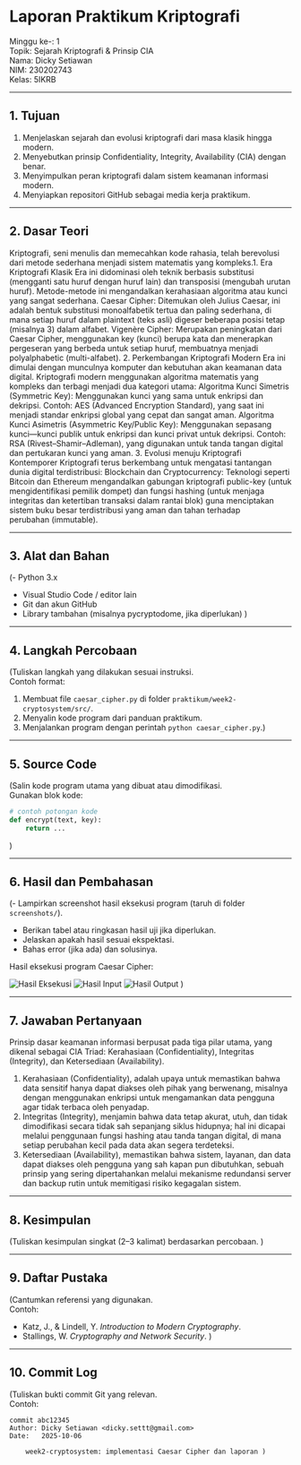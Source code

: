 # Laporan Praktikum Kriptografi
Minggu ke-: 1  
Topik: Sejarah Kriptografi & Prinsip CIA  
Nama: Dicky Setiawan  
NIM: 230202743  
Kelas: 5IKRB  

---

## 1. Tujuan
1. Menjelaskan sejarah dan evolusi kriptografi dari masa klasik hingga modern.
2. Menyebutkan prinsip Confidentiality, Integrity, Availability (CIA) dengan benar.
3. Menyimpulkan peran kriptografi dalam sistem keamanan informasi modern.
4. Menyiapkan repositori GitHub sebagai media kerja praktikum.

---

## 2. Dasar Teori
Kriptografi, seni menulis dan memecahkan kode rahasia, telah berevolusi dari metode sederhana menjadi sistem matematis yang kompleks.
​1. Era Kriptografi Klasik
    ​Era ini didominasi oleh teknik berbasis substitusi (mengganti satu huruf dengan huruf lain) dan transposisi (mengubah urutan huruf). Metode-metode ini mengandalkan kerahasiaan algoritma atau kunci yang sangat sederhana.
    ​Caesar Cipher: Ditemukan oleh Julius Caesar, ini adalah bentuk substitusi monoalfabetik tertua dan paling sederhana, di mana setiap huruf dalam plaintext (teks asli) digeser beberapa posisi tetap (misalnya 3) dalam alfabet.
    ​Vigenère Cipher: Merupakan peningkatan dari Caesar Cipher, menggunakan key (kunci) berupa kata dan menerapkan pergeseran yang berbeda untuk setiap huruf, membuatnya menjadi polyalphabetic (multi-alfabet).
​2. Perkembangan Kriptografi Modern
    ​Era ini dimulai dengan munculnya komputer dan kebutuhan akan keamanan data digital. Kriptografi modern menggunakan algoritma matematis yang kompleks dan terbagi menjadi dua kategori utama:
    ​Algoritma Kunci Simetris (Symmetric Key): Menggunakan kunci yang sama untuk enkripsi dan dekripsi. Contoh: AES (Advanced Encryption Standard), yang saat ini menjadi standar enkripsi global yang cepat dan sangat aman.
    ​Algoritma Kunci Asimetris (Asymmetric Key/Public Key): Menggunakan sepasang kunci—kunci publik untuk enkripsi dan kunci privat untuk dekripsi. Contoh: RSA (Rivest–Shamir–Adleman), yang digunakan untuk tanda tangan digital dan pertukaran kunci yang aman.
​3. Evolusi menuju Kriptografi Kontemporer
    ​Kriptografi terus berkembang untuk mengatasi tantangan dunia digital terdistribusi:
    ​Blockchain dan Cryptocurrency: Teknologi seperti Bitcoin dan Ethereum mengandalkan gabungan kriptografi public-key (untuk mengidentifikasi pemilik dompet) dan fungsi hashing (untuk menjaga integritas dan ketertiban transaksi dalam rantai blok) guna menciptakan sistem buku besar terdistribusi yang aman dan tahan terhadap perubahan (immutable).

---

## 3. Alat dan Bahan
(- Python 3.x  
- Visual Studio Code / editor lain  
- Git dan akun GitHub  
- Library tambahan (misalnya pycryptodome, jika diperlukan)  )

---

## 4. Langkah Percobaan
(Tuliskan langkah yang dilakukan sesuai instruksi.  
Contoh format:
1. Membuat file `caesar_cipher.py` di folder `praktikum/week2-cryptosystem/src/`.
2. Menyalin kode program dari panduan praktikum.
3. Menjalankan program dengan perintah `python caesar_cipher.py`.)

---

## 5. Source Code
(Salin kode program utama yang dibuat atau dimodifikasi.  
Gunakan blok kode:

```python
# contoh potongan kode
def encrypt(text, key):
    return ...
```
)

---

## 6. Hasil dan Pembahasan
(- Lampirkan screenshot hasil eksekusi program (taruh di folder `screenshots/`).  
- Berikan tabel atau ringkasan hasil uji jika diperlukan.  
- Jelaskan apakah hasil sesuai ekspektasi.  
- Bahas error (jika ada) dan solusinya. 

Hasil eksekusi program Caesar Cipher:

![Hasil Eksekusi](screenshots/output.png)
![Hasil Input](screenshots/input.png)
![Hasil Output](screenshots/output.png)
)

---

## 7. Jawaban Pertanyaan
Prinsip dasar keamanan informasi berpusat pada tiga pilar utama, yang dikenal sebagai CIA Triad: Kerahasiaan (Confidentiality), Integritas (Integrity), dan Ketersediaan (Availability). 
1. Kerahasiaan (Confidentiality), adalah upaya untuk memastikan bahwa data sensitif hanya dapat diakses oleh pihak yang berwenang, misalnya dengan menggunakan enkripsi untuk mengamankan data pengguna agar tidak terbaca oleh penyadap. 
2. Integritas (Integrity), menjamin bahwa data tetap akurat, utuh, dan tidak dimodifikasi secara tidak sah sepanjang siklus hidupnya; hal ini dicapai melalui penggunaan fungsi hashing atau tanda tangan digital, di mana setiap perubahan kecil pada data akan segera terdeteksi.
3. Ketersediaan (Availability), memastikan bahwa sistem, layanan, dan data dapat diakses oleh pengguna yang sah kapan pun dibutuhkan, sebuah prinsip yang sering dipertahankan melalui mekanisme redundansi server dan backup rutin untuk memitigasi risiko kegagalan sistem.
---

## 8. Kesimpulan
(Tuliskan kesimpulan singkat (2–3 kalimat) berdasarkan percobaan.  )

---

## 9. Daftar Pustaka
(Cantumkan referensi yang digunakan.  
Contoh:  
- Katz, J., & Lindell, Y. *Introduction to Modern Cryptography*.  
- Stallings, W. *Cryptography and Network Security*.  )

---

## 10. Commit Log
(Tuliskan bukti commit Git yang relevan.  
Contoh:
```
commit abc12345
Author: Dicky Setiawan <dicky.settt@gmail.com>
Date:   2025-10-06

    week2-cryptosystem: implementasi Caesar Cipher dan laporan )
```

